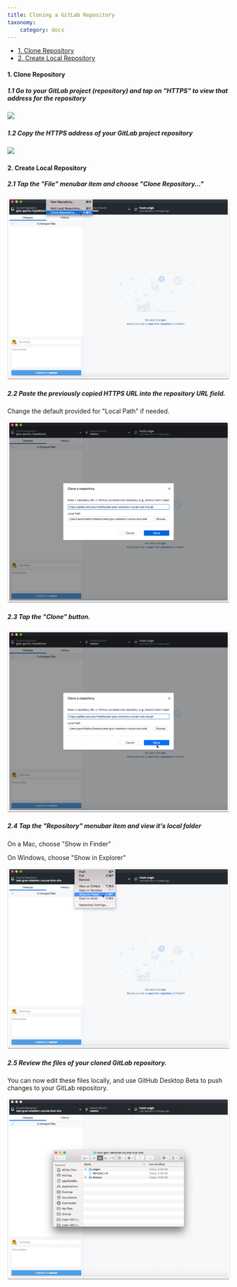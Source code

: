 ```yaml
---
title: Cloning a GitLab Repository
taxonomy:
    category: docs
---
```


* [1. Clone Repository](#1-create-local-repository)
* [2. Create Local Repository](#2-link-remote-repository)

#### 1. Clone Repository

##### 1.1 Go to your GitLab project (repository) and tap on "HTTPS" to view that address for the repository

![](../../images/images/using-github-desktop-beta-and-gitlab-with-grav/go-to-your-gitlab-project--repository--and-tap-on--https--to-view-that-address-for-the-repository.png)

##### 1.2 Copy the HTTPS address of your GitLab project repository

![](../../images/images/using-github-desktop-beta-and-gitlab-with-grav/copy-the-https-address-of-your-gitlab-project-repository.png)

#### 2. Create Local Repository

##### 2.1 Tap the "File" menubar item and choose "Clone Repository..."

![](../../images/using-github-desktop-beta-and-gitlab-with-grav/tap-the--file--menubar-item-and-choose--clone-repository-.png)

##### 2.2 Paste the previously copied HTTPS URL into the repository URL field.

Change the default provided for "Local Path" if needed.

![](../../images/using-github-desktop-beta-and-gitlab-with-grav/paste-the-previously-copied-https-url-into-the-repository-url-field.png)

##### 2.3 Tap the "Clone" button.

![](../../images/using-github-desktop-beta-and-gitlab-with-grav/tap-the--clone--button.png)

##### 2.4 Tap the "Repository" menubar item and view it's local folder

On a Mac, choose "Show in Finder"

On Windows,  choose "Show in Explorer"

![](../../images/using-github-desktop-beta-and-gitlab-with-grav/tap-the--repository--menubar-item-and-view-it-s-local-folder.png)

##### 2.5 Review the files of your cloned GitLab repository.

You can now edit these files locally, and use GitHub Desktop Beta to push changes to your GitLab repository.

![](../../images/using-github-desktop-beta-and-gitlab-with-grav/review-the-files-of-your-cloned-gitlab-repository.png)
